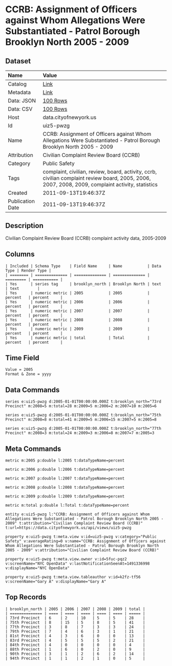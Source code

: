 # CCRB: Assignment of Officers against Whom Allegations Were Substantiated - Patrol Borough Brooklyn North 2005 - 2009

## Dataset

| Name | Value |
| :--- | :---- |
| Catalog | [Link](https://catalog.data.gov/dataset/ccrb-assignment-of-officers-against-whom-allegations-were-substantiated-patrol-borough-br--f2701) |
| Metadata | [Link](https://data.cityofnewyork.us/api/views/uiz5-pwzg) |
| Data: JSON | [100 Rows](https://data.cityofnewyork.us/api/views/uiz5-pwzg/rows.json?max_rows=100) |
| Data: CSV | [100 Rows](https://data.cityofnewyork.us/api/views/uiz5-pwzg/rows.csv?max_rows=100) |
| Host | data.cityofnewyork.us |
| Id | uiz5-pwzg |
| Name | CCRB: Assignment of Officers against Whom Allegations Were Substantiated - Patrol Borough Brooklyn North 2005 - 2009 |
| Attribution | Civilian Complaint Review Board (CCRB) |
| Category | Public Safety |
| Tags | complaint, civilian, review, board, activity, ccrb, civilian complaint review board, 2005, 2006, 2007, 2008, 2009, complaint activity, statistics |
| Created | 2011-09-13T19:46:37Z |
| Publication Date | 2011-09-13T19:46:37Z |

## Description

Civilian Complaint Review Board (CCRB) complaint activity data, 2005-2009

## Columns

```ls
| Included | Schema Type    | Field Name     | Name           | Data Type | Render Type |
| ======== | ============== | ============== | ============== | ========= | =========== |
| Yes      | series tag     | brooklyn_north | Brooklyn North | text      | text        |
| Yes      | numeric metric | 2005           | 2005           | percent   | percent     |
| Yes      | numeric metric | 2006           | 2006           | percent   | percent     |
| Yes      | numeric metric | 2007           | 2007           | percent   | percent     |
| Yes      | numeric metric | 2008           | 2008           | percent   | percent     |
| Yes      | numeric metric | 2009           | 2009           | percent   | percent     |
| Yes      | numeric metric | total          | Total          | percent   | percent     |
```

## Time Field

```ls
Value = 2005
Format & Zone = yyyy
```

## Data Commands

```ls
series e:uiz5-pwzg d:2005-01-01T00:00:00.000Z t:brooklyn_north="73rd Precinct" m:2008=5 m:total=28 m:2009=5 m:2006=2 m:2007=10 m:2005=6

series e:uiz5-pwzg d:2005-01-01T00:00:00.000Z t:brooklyn_north="75th Precinct" m:2008=8 m:total=41 m:2009=5 m:2006=15 m:2007=5 m:2005=8

series e:uiz5-pwzg d:2005-01-01T00:00:00.000Z t:brooklyn_north="77th Precinct" m:2008=3 m:total=24 m:2009=3 m:2006=8 m:2007=7 m:2005=3
```

## Meta Commands

```ls
metric m:2005 p:double l:2005 t:dataTypeName=percent

metric m:2006 p:double l:2006 t:dataTypeName=percent

metric m:2007 p:double l:2007 t:dataTypeName=percent

metric m:2008 p:double l:2008 t:dataTypeName=percent

metric m:2009 p:double l:2009 t:dataTypeName=percent

metric m:total p:double l:Total t:dataTypeName=percent

entity e:uiz5-pwzg l:"CCRB: Assignment of Officers against Whom Allegations Were Substantiated - Patrol Borough Brooklyn North 2005 - 2009" t:attribution="Civilian Complaint Review Board (CCRB)" t:url=https://data.cityofnewyork.us/api/views/uiz5-pwzg

property e:uiz5-pwzg t:meta.view v:id=uiz5-pwzg v:category="Public Safety" v:averageRating=0 v:name="CCRB: Assignment of Officers against Whom Allegations Were Substantiated - Patrol Borough Brooklyn North 2005 - 2009" v:attribution="Civilian Complaint Review Board (CCRB)"

property e:uiz5-pwzg t:meta.view.owner v:id=5fuc-pqz2 v:screenName="NYC OpenData" v:lastNotificationSeenAt=1491336998 v:displayName="NYC OpenData"

property e:uiz5-pwzg t:meta.view.tableauthor v:id=k2fz-tf56 v:screenName="Gary A" v:displayName="Gary A"
```

## Top Records

```ls
| brooklyn_north | 2005 | 2006 | 2007 | 2008 | 2009 | total | 
| ============== | ==== | ==== | ==== | ==== | ==== | ===== | 
| 73rd Precinct  | 6    | 2    | 10   | 5    | 5    | 28    | 
| 75th Precinct  | 8    | 15   | 5    | 8    | 5    | 41    | 
| 77th Precinct  | 3    | 8    | 7    | 3    | 3    | 24    | 
| 79th Precinct  | 7    | 4    | 6    | 3    | 1    | 21    | 
| 81st Precinct  | 4    | 3    | 6    | 0    | 0    | 13    | 
| 83rd Precinct  | 4    | 5    | 5    | 5    | 2    | 21    | 
| 84th Precinct  | 4    | 0    | 0    | 0    | 0    | 4     | 
| 88th Precinct  | 1    | 6    | 0    | 2    | 0    | 9     | 
| 90th Precinct  | 3    | 1    | 2    | 6    | 2    | 14    | 
| 94th Precinct  | 1    | 1    | 2    | 1    | 0    | 5     | 
```